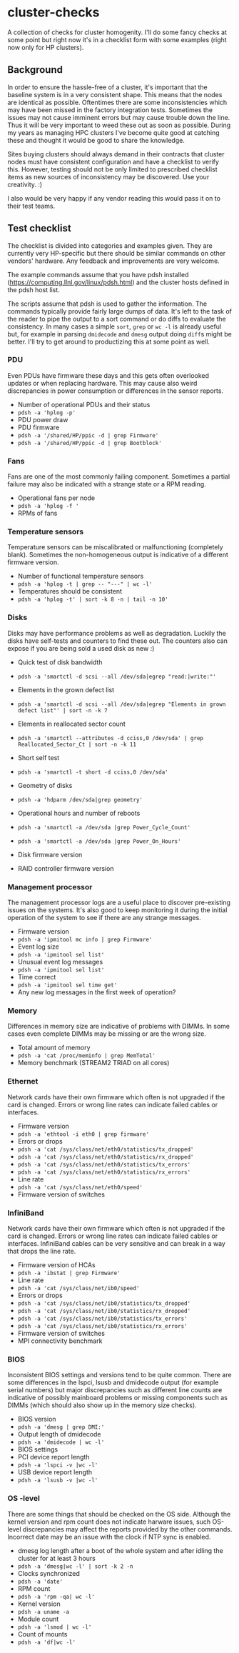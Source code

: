 # cluster-checks
A collection of checks for cluster homogenity. I'll do some fancy checks at some point but right now it's in a checklist form with some examples (right now only for HP clusters).

## Background
In order to ensure the hassle-free of a cluster, it's important that the baseline system is in a very consistent shape. This means that the nodes are identical as possible. Oftentimes there are some inconsistencies which may have been missed in the factory integration tests. Sometimes the issues may not cause imminent errors but may cause trouble down the line. Thus it will be very important to weed these out as soon as possible. During my years as managing HPC clusters I've become quite good at catching these and thought it would be good to share the knowledge. 

Sites buying clusters should always demand in their contracts that cluster nodes must have consistent configuration and have a checklist to verify this. However, testing should not be only limited to prescribed checklist items as new sources of inconsistency may be discovered. Use your creativity. :)

I also would be very happy if any vendor reading this would pass it on to their test teams. 
## Test checklist 
The checklist is divided into categories and examples given. They are currently very HP-specific but there should be similar commands on other vendors' hardware. Any feedback and improvements are very welcome. 

The example commands assume that you have pdsh installed (https://computing.llnl.gov/linux/pdsh.html) and the cluster hosts defined in the pdsh host list. 

The scripts assume that pdsh is used to gather the information. The commands typically provide fairly large dumps of data. It's left to the task of the reader to pipe the output to a sort command or do diffs to evaluate the consistency. In many cases a simple `sort`, `grep` or `wc -l` is already useful but, for example in parsing `dmidecode` and `dmesg` output doing `diff`s might be better. I'll try to get around to productizing this at some point as well.

### PDU
Even PDUs have firmware these days and this gets often overlooked updates or when replacing hardware. This may cause also weird discrepancies in power consumption or differences in the sensor reports.
- Number of operational PDUs and their status
 - ```pdsh -a 'hplog -p'```
- PDU power draw 
- PDU firmware
 - ```pdsh -a '/shared/HP/ppic -d | grep Firmware'```
 - ```pdsh -a '/shared/HP/ppic -d | grep Bootblock'```

### Fans
Fans are one of the most commonly failing component. Sometimes a partial failure may also be indicated with a strange state or a RPM reading. 
- Operational fans per node
 - ```pdsh -a 'hplog -f '```
- RPMs of fans

### Temperature sensors
Temperature sensors can be miscalibrated or malfunctioning (completely blank). Sometimes the non-homogeneous output is indicative of a different firmware version. 
- Number of functional temperature sensors 
 - ```pdsh -a 'hplog -t | grep -- "---" | wc -l'```
- Temperatures should be consistent
 -  ```pdsh -a 'hplog -t' | sort -k 8 -n | tail -n 10'```
 
### Disks
Disks may have performance problems as well as degradation. Luckily the disks have self-tests and counters to find these out. The counters also can expose if you are being sold a used disk as new :)
- Quick test of disk bandwidth
 - ```pdsh -a 'smartctl -d scsi --all /dev/sda|egrep "read:|write:"'```
- Elements in the grown defect list
 - ```pdsh -a 'smartctl -d scsi --all /dev/sda|egrep "Elements in grown defect list"' | sort -n -k 7```
- Elements in reallocated sector count
 - ```pdsh -a 'smartctl --attributes -d cciss,0 /dev/sda' | grep Reallocated_Sector_Ct | sort -n -k 11```
- Short self test 
 - ```pdsh -a 'smartctl -t short -d cciss,0 /dev/sda'```
- Geometry of disks
 - ```pdsh -a 'hdparm /dev/sda|grep geometry'```
- Operational hours and number of reboots
 - ```pdsh -a 'smartctl -a /dev/sda |grep Power_Cycle_Count'```
 - ```pdsh -a 'smartctl -a /dev/sda |grep Power_On_Hours'```

- Disk firmware version
- RAID controller firmware version 

### Management processor
The management processor logs are a useful place to discover pre-existing issues on the systems. It's also good to keep monitoring it during the initial operation of the system to see if there are any strange messages.
- Firmware version
 -  ```pdsh -a 'ipmitool mc info | grep Firmware'```
- Event log size
 - ```pdsh -a 'ipmitool sel list'```
- Unusual event log messages
 - ```pdsh -a 'ipmitool sel list'```
- Time correct
 - ```pdsh -a 'ipmitool sel time get'```
- Any new log messages in the first week of operation? 

### Memory
Differences in memory size are indicative of problems with DIMMs. In some cases even complete DIMMs may be missing or are the wrong size.

- Total amount of memory
 - ```pdsh -a 'cat /proc/meminfo | grep MemTotal'```
- Memory benchmark (STREAM2 TRIAD on all cores)  

### Ethernet
Network cards have their own firmware which often is not upgraded if the card is changed. Errors or wrong line rates can indicate failed cables or interfaces.

- Firmware version
 - ```pdsh -a 'ethtool -i eth0 | grep firmware'```
- Errors or drops
 - ```pdsh -a 'cat /sys/class/net/eth0/statistics/tx_dropped'``` 
 - ```pdsh -a 'cat /sys/class/net/eth0/statistics/rx_dropped'``` 
 - ```pdsh -a 'cat /sys/class/net/eth0/statistics/tx_errors'``` 
 - ```pdsh -a 'cat /sys/class/net/eth0/statistics/rx_errors'``` 
- Line rate
 - ```pdsh -a 'cat /sys/class/net/eth0/speed'``` 
- Firmware version of switches

### InfiniBand
Network cards have their own firmware which often is not upgraded if the card is changed. Errors or wrong line rates can indicate failed cables or interfaces. InfiniBand cables can be very sensitive and can break in a way that drops the line rate. 

- Firmware version of HCAs
 - ```pdsh -a 'ibstat | grep Firmware'```  
- Line rate
 - ```pdsh -a 'cat /sys/class/net/ib0/speed'``` 
- Errors or drops
 - ```pdsh -a 'cat /sys/class/net/ib0/statistics/tx_dropped'``` 
 - ```pdsh -a 'cat /sys/class/net/ib0/statistics/rx_dropped'``` 
 - ```pdsh -a 'cat /sys/class/net/ib0/statistics/tx_errors'``` 
 - ```pdsh -a 'cat /sys/class/net/ib0/statistics/rx_errors'``` 
- Firmware version of switches
- MPI connectivity benchmark 

### BIOS
Inconsistent BIOS settings and versions tend to be quite common. There are some differences in the lspci, lsusb and dmidecode output (for example serial numbers) but major discrepancies such as different line counts are indicative of possibly mainboard problems or missing components such as DIMMs (which should also show up in the memory size checks).

- BIOS version
 - ```pdsh -a 'dmesg | grep DMI:'```
- Output length of dmidecode
 - ```pdsh -a 'dmidecode | wc -l'```
- BIOS settings
- PCI device report length
 - ```pdsh -a 'lspci -v |wc -l'``` 
- USB device report length
 - ```pdsh -a 'lsusb -v |wc -l'``` 

### OS -level
There are some things that should be checked on the OS side. Although the kernel version and rpm count does not indicate harware issues, such OS-level discrepancies may affect the reports provided by the other commands. Incorrect date may be an issue with the clock if NTP sync is enabled. 

- dmesg log length after a boot of the whole system and after idling the cluster for at least 3 hours
 - ```pdsh -a 'dmesg|wc -l' | sort -k 2 -n```
- Clocks synchronized
 - ```pdsh -a 'date'```
- RPM count
 - ```pdsh -a 'rpm -qa| wc -l'```
- Kernel version
 - ```pdsh -a uname -a```
- Module count 
 - ```pdsh -a 'lsmod | wc -l'``` 
- Count of mounts
 - ```pdsh -a 'df|wc -l'```


